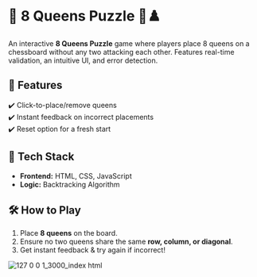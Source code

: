 # 🎯 8 Queens Puzzle 👑♟️  

An interactive **8 Queens Puzzle** game where players place 8 queens on a chessboard without any two attacking each other. Features real-time validation, an intuitive UI, and error detection.  

## 🚀 Features  
✔️ Click-to-place/remove queens  
✔️ Instant feedback on incorrect placements  
✔️ Reset option for a fresh start  

## 🔧 Tech Stack  
- **Frontend:** HTML, CSS, JavaScript  
- **Logic:** Backtracking Algorithm  

## 🛠️ How to Play  
1. Place **8 queens** on the board.  
2. Ensure no two queens share the same **row, column, or diagonal**.  
3. Get instant feedback & try again if incorrect!  

![127 0 0 1_3000_index html](https://github.com/user-attachments/assets/de291d71-dbdb-469d-835b-af61d787a8fd)

